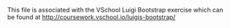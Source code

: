 This file is associated with the VSchool Luigi Bootstrap exercise which can be found at http://coursework.vschool.io/luigis-bootstrap/